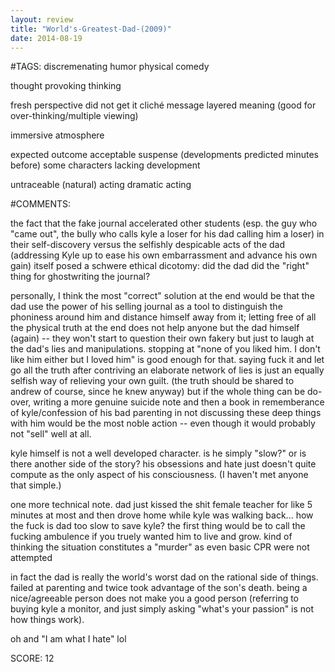 ```yaml
---
layout: review
title: "World's-Greatest-Dad-(2009)"
date: 2014-08-19
---
```


#TAGS:
discremenating humor
physical comedy

thought provoking thinking

fresh perspective
did not get it
cliché message
layered meaning (good for over-thinking/multiple viewing)

immersive atmosphere

expected outcome
acceptable suspense (developments predicted minutes before)
some characters lacking development

untraceable (natural) acting
dramatic acting

#COMMENTS:

the fact that the fake journal accelerated other students (esp. the guy who "came out", the bully who calls kyle a loser for his dad calling him a loser) in their self-discovery versus the selfishly despicable acts of the dad (addressing Kyle up to ease his own embarrassment and advance his own gain) itself posed a schwere ethical dicotomy: did the dad did the "right" thing for ghostwriting the journal?

personally, I think the most "correct" solution at the end would be that the dad use the power of his selling journal as a tool to distinguish the phoniness around him and distance himself away from it; letting free of all the physical truth at the end does not help anyone but the dad himself (again) -- they won't start to question their own fakery but just to laugh at the dad's lies and manipulations. stopping at "none of you liked him. I don't like him either but I loved him" is good enough for that. saying fuck it and let go all the truth after contriving an elaborate network of lies is just an equally selfish way of relieving your own guilt. (the truth should be shared to andrew of course, since he knew anyway)
but if the whole thing can be do-over, writing a more genuine suicide note and then a book in rememberance of kyle/confession of his bad parenting in not discussing these deep things with him would be the most noble action -- even though it would probably not "sell" well at all.

kyle himself is not a well developed character. is he simply "slow?" or is there another side of the story? his obsessions and hate just doesn't quite compute as the only aspect of his consciousness. (I haven't met anyone that simple.)

one more technical note. dad just kissed the shit female teacher for like 5 minutes at most and then drove home while kyle was walking back... how the fuck is dad too slow to save kyle? the first thing would be to call the fucking ambulence if you truely wanted him to live and grow. kind of thinking the situation constitutes a "murder" as even basic CPR were not attempted

in fact the dad is really the world's worst dad on the rational side of things. failed at parenting and twice took advantage of the son's death. being a nice/agreeable person does not make you a good person (referring to buying kyle a monitor, and just simply asking "what's your passion" is not how things work).

oh and "I am what I hate" lol





SCORE:
12
